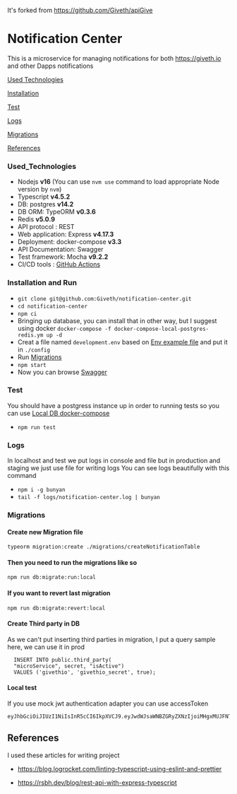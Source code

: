 It's forked from https://github.com/Giveth/apiGive
# Notification Center
This is a microservice for managing notifications for both https://giveth.io and other Dapps notifications

[Used Technologies](#Used_Technologies)

[Installation](#Installation)

[Test](#Test)

[Logs](#Logs)

[Migrations](#Migrations)

[References](#References)

### Used_Technologies
* Nodejs **v16** (You can use `nvm use` command to load appropriate Node version by `nvm`)
* Typescript **v4.5.2**
* DB: postgres **v14.2**
* DB ORM: TypeORM **v0.3.6**
* Redis **v5.0.9**
* API protocol : REST
* Web application: Express **v4.17.3**
* Deployment: docker-compose **v3.3**
* API Documentation: Swagger
* Test framework: Mocha **v9.2.2**
* CI/CD tools : [GitHub Actions](https://github.com/Giveth/notification-center/blob/staging/.github/workflows/CI-CD.yml)

### Installation and Run

* `git clone git@github.com:Giveth/notification-center.git`
* `cd notification-center`
* `npm ci`
* Bringing up database, you can install that in other way, but I suggest
  using docker `docker-compose -f docker-compose-local-postgres-redis.ym up -d`
* Creat a file named `development.env` based on [Env example file](./config/example.env) and put it in `./config`
* Run [Migrations](#Migrations)
* `npm start`
* Now you can browse [Swagger](http:localhost:3040/docs)

### Test
You should have a postgress instance up in order to running tests so you can use  [Local DB docker-compose](./docker-compose-local-postgres-redis.ym)
* `npm run test`

### Logs

In localhost and test we put logs in console and file but in production and staging we just use file for writing logs You can see logs beautifully with this command

* `npm i -g bunyan`
* `tail -f logs/notification-center.log | bunyan`

### Migrations

#### Create new Migration file

```
typeorm migration:create ./migrations/createNotificationTable
```


#### Then you need to run the migrations like so

```
npm run db:migrate:run:local
```

#### If you want to revert last migration

```
npm run db:migrate:revert:local
```

#### Create Third party in DB
As we can't put inserting third parties in migration, I put a query sample here, we can use it in prod

```
  INSERT INTO public.third_party(
  "microService", secret, "isActive")
  VALUES ('givethio', 'givethio_secret', true);
```

#### Local test
If you use mock jwt authentication adapter you can use accessToken
```
eyJhbGciOiJIUzI1NiIsInR5cCI6IkpXVCJ9.eyJwdWJsaWNBZGRyZXNzIjoiMHgxMUJFNTVGNGVBNDFFOTlBM2ZiMDZBRGRBNTA3ZDk5ZDdiYjBhNTcxIiwiZXhwaXJhdGlvbkRhdGUiOiIyMDIyLTA5LTIzVDA4OjA5OjA2LjQ1N1oiLCJqdGkiOiIxNjYxMzI4NTQ2NDU3LTc1YzNhNGI2YWUiLCJpYXQiOjE2NjEzMjg1NDYsImV4cCI6MTY2MzkyMDU0Nn0.Tdd2f7bCMtg3F1ojX1AQQpJ7smTU7vR7Nixromr0ju4
```

## References

I used these articles for writing project

* https://blog.logrocket.com/linting-typescript-using-eslint-and-prettier

* https://rsbh.dev/blog/rest-api-with-express-typescript
